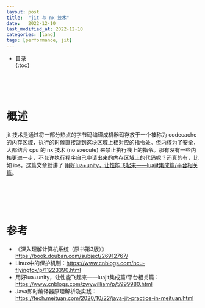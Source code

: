 ```yaml
---
layout: post
title:  "jit 与 nx 技术"
date:   2022-12-10
last_modified_at: 2022-12-10
categories: [lang]
tags: [performance, jit]
---
```


* 目录  
{:toc}

<br>
<br>
<br>

# 概述
jit 技术是通过将一部分热点的字节码编译成机器码存放于一个被称为 codecache 的内存区域，执行的时候直接跳到这块区域上相对应的指令处。但内核为了安全，大都结合 cpu 的 nx 技术 (no execute) 来禁止执行栈上的指令。那有没有一些内核更进一步，不允许执行程序自己申请出来的内存区域上的代码呢？还真的有，比如 ios，这篇文章就讲了 [用好lua+unity，让性能飞起来——luajit集成篇/平台相关篇](https://www.cnblogs.com/zwywilliam/p/5999980.html)。





<br><br><br><br>

# 参考
* 《深入理解计算机系统（原书第3版）》<https://book.douban.com/subject/26912767/>
* Linux中的保护机制：<https://www.cnblogs.com/ncu-flyingfox/p/11223390.html>
*  用好lua+unity，让性能飞起来——luajit集成篇/平台相关篇： <https://www.cnblogs.com/zwywilliam/p/5999980.html>
*  Java即时编译器原理解析及实践：<https://tech.meituan.com/2020/10/22/java-jit-practice-in-meituan.html>


<br>
<br>
<br>
<br>
<br>